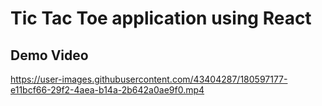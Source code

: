 # Tic Tac Toe application using React

## Demo Video

https://user-images.githubusercontent.com/43404287/180597177-e11bcf66-29f2-4aea-b14a-2b642a0ae9f0.mp4

